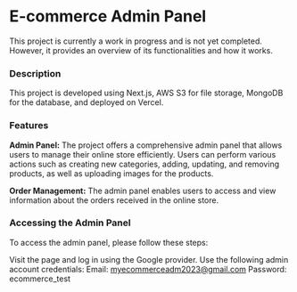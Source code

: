 # E-commerce Admin Panel
This project is currently a work in progress and is not yet completed. However, it provides an overview of its functionalities and how it works.

### Description
This project is developed using Next.js, AWS S3 for file storage, MongoDB for the database, and deployed on Vercel.

### Features
**Admin Panel:** 
The project offers a comprehensive admin panel that allows users to manage their online store efficiently. Users can perform various actions such as creating new categories, adding, updating, and removing products, as well as uploading images for the products.

**Order Management:**
The admin panel enables users to access and view information about the orders received in the online store.

### Accessing the Admin Panel
To access the admin panel, please follow these steps:

Visit the page and log in using the Google provider.
Use the following admin account credentials:
Email: myecommerceadm2023@gmail.com
Password: ecommerce_test

